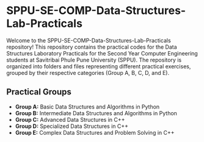 # SPPU-SE-COMP-Data-Structures-Lab-Practicals

Welcome to the SPPU-SE-COMP-Data-Structures-Lab-Practicals repository! This repository contains the practical codes for the Data Structures Laboratory Practicals for the Second Year Computer Engineering students at Savitribai Phule Pune University (SPPU).
The repository is organized into folders and files representing different practical exercises, grouped by their respective categories (Group A, B, C, D, and E).

## Practical Groups

- **Group A:** Basic Data Structures and Algorithms in Python
- **Group B:** Intermediate Data Structures and Algorithms in Python
- **Group C:** Advanced Data Structures in C++
- **Group D:** Specialized Data Structures in C++
- **Group E:** Complex Data Structures and Problem Solving in C++

